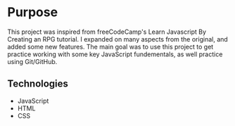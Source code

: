 # Purpose

This project was inspired from freeCodeCamp's Learn Javascript By Creating an RPG tutorial. I expanded on many aspects from the original, and added some new features. The main goal was to use this project to get practice working with some key JavaScript fundementals, as well practice using Git/GitHub. 


## Technologies
<ul>
  <li>JavaScript</li>
  <li>HTML</li>
  <li>CSS</li>
</ul>

